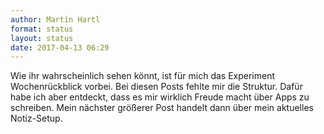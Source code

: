 ```yaml
---
author: Martin Hartl
format: status
layout: status
date: 2017-04-13 06:29
---
```

Wie ihr wahrscheinlich sehen könnt, ist für mich das Experiment Wochenrückblick vorbei. Bei diesen Posts fehlte mir die Struktur. Dafür habe ich aber entdeckt, dass es mir wirklich Freude macht über Apps zu schreiben.
Mein nächster größerer Post handelt dann über mein aktuelles Notiz-Setup.